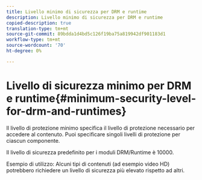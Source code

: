```yaml
---
title: Livello minimo di sicurezza per DRM e runtime
description: Livello minimo di sicurezza per DRM e runtime
copied-description: true
translation-type: tm+mt
source-git-commit: 89bdda1d4bd5c126f19ba75a819942df901183d1
workflow-type: tm+mt
source-wordcount: '70'
ht-degree: 0%

---
```



# Livello di sicurezza minimo per DRM e runtime{#minimum-security-level-for-drm-and-runtimes}

Il livello di protezione minimo specifica il livello di protezione necessario per accedere al contenuto. Puoi specificare singoli livelli di protezione per ciascun componente.

Il livello di sicurezza predefinito per i moduli DRM/Runtime è 10000.

Esempio di utilizzo: Alcuni tipi di contenuti (ad esempio video HD) potrebbero richiedere un livello di sicurezza più elevato rispetto ad altri.
